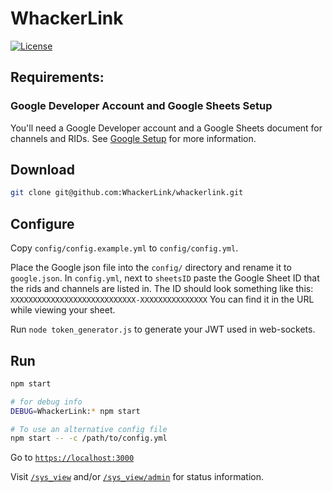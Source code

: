 # WhackerLink

[![License](https://img.shields.io/badge/License-GPLv3-blue?style=for-the-badge)](https://www.gnu.org/licenses/gpl-3.0)

## Requirements:
### Google Developer Account and Google Sheets Setup
You'll need a Google Developer account and a Google Sheets document for channels and RIDs.
See [Google Setup](docs/google_dev_setup.md) for more information.

## Download
```sh
git clone git@github.com:WhackerLink/whackerlink.git
```

## Configure
Copy `config/config.example.yml` to `config/config.yml`.

Place the Google json file into the `config/` directory and rename it to `google.json`. 
In `config.yml`, next to `sheetsID` paste the Google Sheet ID that the rids and channels are listed in.
The ID should look something like this: `XXXXXXXXXXXXXXXXXXXXXXXXXXXX-XXXXXXXXXXXXXXX`
You can find it in the URL while viewing your sheet.

Run `node token_generator.js` to generate your JWT used in web-sockets.

## Run
```sh
npm start

# for debug info
DEBUG=WhackerLink:* npm start

# To use an alternative config file
npm start -- -c /path/to/config.yml
```
Go to [`https://localhost:3000`](https://localhost:3000)

Visit
[`/sys_view`](https://localhost:3000/sys_view) and/or
[`/sys_view/admin`](https://localhost:3000/sys_view/admin) for
status information.
